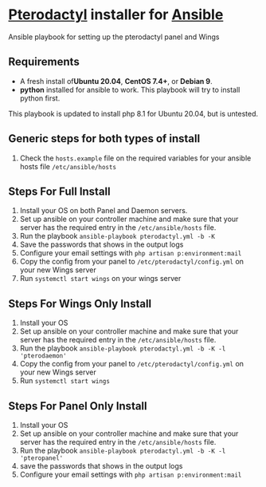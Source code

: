 # [Pterodactyl](https://pterodactyl.io/) installer for [Ansible](https://www.ansible.com/)
Ansible playbook for setting up the pterodactyl panel and Wings

## Requirements

* A fresh install of**Ubuntu 20.04**, **CentOS 7.4+**, or **Debian 9**.
* **python** installed for ansible to work. This playbook will try to install python first.

This playbook is updated to install php 8.1 for Ubuntu 20.04, but is untested.
 
## Generic steps for both types of install

1. Check the `hosts.example` file on the required variables for your ansible hosts file `/etc/ansible/hosts`

## Steps For Full Install

1. Install your OS on both Panel and Daemon servers.
2. Set up ansible on your controller machine and make sure that your server has the required entry in the `/etc/ansible/hosts` file.
3. Run the playbook `ansible-playbook pterodactyl.yml -b -K`
4. Save the passwords that shows in the output logs
5. Configure your email settings with `php artisan p:environment:mail`
6. Copy the config from your panel to `/etc/pterodactyl/config.yml` on your new Wings server
7. Run `systemctl start wings` on your wings server

## Steps For Wings Only Install

1. Install your OS
2. Set up ansible on your controller machine and make sure that your server has the required entry in the `/etc/ansible/hosts` file.
3. Run the playbook `ansible-playbook pterodactyl.yml -b -K -l 'pterodaemon'`
4. Copy the config from your panel to `/etc/pterodactyl/config.yml` on your new Wings server
5. Run `systemctl start wings`

## Steps For Panel Only Install

1. Install your OS
2. Set up ansible on your controller machine and make sure that your server has the required entry in the `/etc/ansible/hosts` file.
3. Run the playbook `ansible-playbook pterodactyl.yml -b -K -l 'pteropanel'`
4. save the passwords that shows in the output logs
5. Configure your email settings with `php artisan p:environment:mail`
